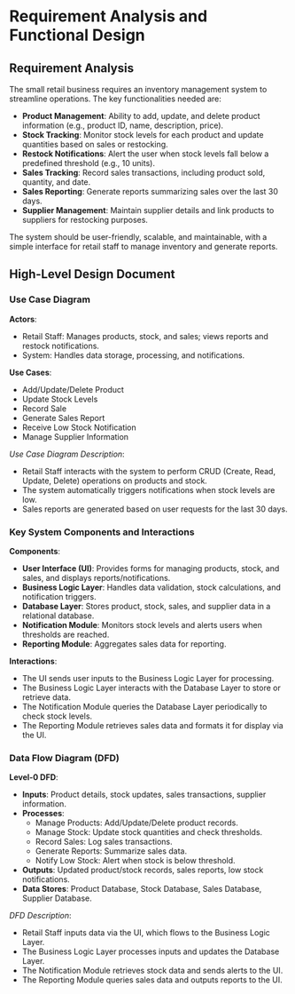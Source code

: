 # Requirement Analysis and Functional Design

## Requirement Analysis

The small retail business requires an inventory management system to streamline operations. The key functionalities needed are:

- **Product Management**: Ability to add, update, and delete product information (e.g., product ID, name, description, price).
- **Stock Tracking**: Monitor stock levels for each product and update quantities based on sales or restocking.
- **Restock Notifications**: Alert the user when stock levels fall below a predefined threshold (e.g., 10 units).
- **Sales Tracking**: Record sales transactions, including product sold, quantity, and date.
- **Sales Reporting**: Generate reports summarizing sales over the last 30 days.
- **Supplier Management**: Maintain supplier details and link products to suppliers for restocking purposes.

The system should be user-friendly, scalable, and maintainable, with a simple interface for retail staff to manage inventory and generate reports.

## High-Level Design Document

### Use Case Diagram

**Actors**:
- Retail Staff: Manages products, stock, and sales; views reports and restock notifications.
- System: Handles data storage, processing, and notifications.

**Use Cases**:
- Add/Update/Delete Product
- Update Stock Levels
- Record Sale
- Generate Sales Report
- Receive Low Stock Notification
- Manage Supplier Information

*Use Case Diagram Description*:
- Retail Staff interacts with the system to perform CRUD (Create, Read, Update, Delete) operations on products and stock.
- The system automatically triggers notifications when stock levels are low.
- Sales reports are generated based on user requests for the last 30 days.

### Key System Components and Interactions

**Components**:
- **User Interface (UI)**: Provides forms for managing products, stock, and sales, and displays reports/notifications.
- **Business Logic Layer**: Handles data validation, stock calculations, and notification triggers.
- **Database Layer**: Stores product, stock, sales, and supplier data in a relational database.
- **Notification Module**: Monitors stock levels and alerts users when thresholds are reached.
- **Reporting Module**: Aggregates sales data for reporting.

**Interactions**:
- The UI sends user inputs to the Business Logic Layer for processing.
- The Business Logic Layer interacts with the Database Layer to store or retrieve data.
- The Notification Module queries the Database Layer periodically to check stock levels.
- The Reporting Module retrieves sales data and formats it for display via the UI.

### Data Flow Diagram (DFD)

**Level-0 DFD**:
- **Inputs**: Product details, stock updates, sales transactions, supplier information.
- **Processes**:
  - Manage Products: Add/Update/Delete product records.
  - Manage Stock: Update stock quantities and check thresholds.
  - Record Sales: Log sales transactions.
  - Generate Reports: Summarize sales data.
  - Notify Low Stock: Alert when stock is below threshold.
- **Outputs**: Updated product/stock records, sales reports, low stock notifications.
- **Data Stores**: Product Database, Stock Database, Sales Database, Supplier Database.

*DFD Description*:
- Retail Staff inputs data via the UI, which flows to the Business Logic Layer.
- The Business Logic Layer processes inputs and updates the Database Layer.
- The Notification Module retrieves stock data and sends alerts to the UI.
- The Reporting Module queries sales data and outputs reports to the UI.